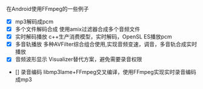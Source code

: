 在Android使用FFmpeg的一些例子
- [x] mp3解码成pcm
- [x] 多个文件解码合成
    使用amix过滤器合成多个音频文件
- [x] 实时解码播放
    c++生产消费模型，实时解码，OpenSL ES播放pcm
- [x] 多音轨播放
    多种AVFilter综合组合使用,实现音频变速，调音，多音轨合成实时播放
- [x] 音频波形显示
    Visualizer替代方案，避免需要录音权限
- [] 录音编码
    libmp3lame+FFmpeg交叉编译，使用FFmpeg实现实时录音编码成mp3